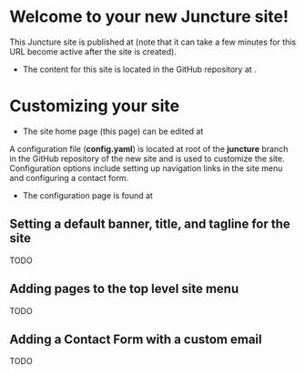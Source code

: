 <param ve-config title="Page Title" author="Page Author" banner="https://picsum.photos/id/164/1000/400">

# Welcome to your new Juncture site!

This Juncture site is published at [<site-url>](<site-url>) (note that it can take a few minutes for this URL become active after the site is created).
- The content for this site is located in the GitHub repository at [<repo-url>](<repo-url>).

# Customizing your site

- The site home page (this page) can be edited at [<edit-url>](<edit-url>)

A configuration file (**config.yaml**) is located at root of the **juncture** branch in the GitHub repository of the new site and is used to customize the site.  Configuration options include setting up navigation links in the site menu and configuring a contact form.
- The configuration page is found at [<config-url>](<config-url>)

## Setting a default banner, title, and tagline for the site

TODO

## Adding pages to the top level site menu

TODO

## Adding a Contact Form with a custom email

TODO
